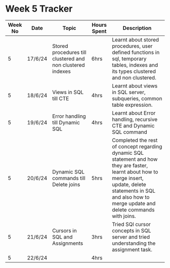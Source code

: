 # Week 5 Tracker

| Week No | Date    | Topic                                   | Hours Spent | Description                                                                                                                                                                        |
| ------- | ------- | --------------------------------------- | ----------- | ---------------------------------------------------------------------------------------------------------------------------------------------------------------------------------- |
| 5       | 17/6/24 | Stored procedures till clustered and non clustered indexes | 6hrs        | Learnt about stored procedures, user defined functions in sql, temporary tables, indexes and its types clustered and non clustered. |
| 5       | 18/6/24 |  Views in SQL till CTE                                       | 4hrs        | Learnt about views in SQL server, subqueries, common table expression.
| 5       | 19/6/24 |  Error handling till Dynamic SQL                                       | 4hrs        | Learnt about Error handling, recursive CTE and Dynamic SQL command
| 5       | 20/6/24 |   Dynamic SQL commands till Delete joins                                      | 5hrs        | Completed the rest of concept regarding dynamic SQL statement and how they are faster, learnt about how to merge insert, update, delete statements in SQL and also how to merge update and delete commands with joins.
| 5       | 21/6/24 |  Cursors in SQL and Assignments                                       | 3hrs        | Tried SQl cursor concepts in SQL server and tried understanding the assignment task.
| 5       | 22/6/24  |                                         | 4hrs        |
